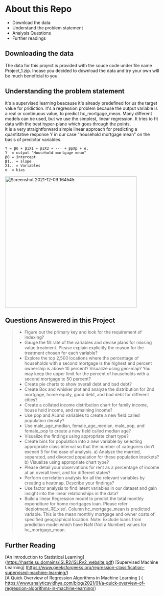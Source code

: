 # About this Repo
* Download the data
* Understand the problem statement
* Analysis Questions
* Further readings  
  
## Downloading the data
The data for this project is provided with the souce code under file name Project_1.zip. Incase you decided to download the data  and try your own will be much beneficial to you.  

## Understanding the problem statement
it's a supervised learning beacause it's already predefined for us the target value for pridiction. it's a regression problem because the output variable is a real or continuous value, to predict hc_mortgage_mean. Many different models can be used, but we use the simplest, linear regression. It tries to fit data with the best hyper-plane which goes through the points.  
it is a very straightforward simple linear approach for predicting a quantitative response Y in our case "household mortgage mean" on the basis of  predictor variables.  
 
    Y = β0 + β1X1 + β2X2 + ··· + βpXp + e,
    Y  = output "Household mortgage mean"
    β0 = intercept
    β1.. = slope
    X1.. = Variables
    e  = bias
    
<img width="429" alt="Screenshot 2021-12-09 164545" src="https://user-images.githubusercontent.com/85021780/145407846-a817349f-3b28-421d-ba99-5cc3dc7c3376.png">  

## Questions Answered in this Project
> * Figure out the primary key and look for the requirement of indexing?
> * Gauge the fill rate of the variables and devise plans for missing value treatment. Please explain explicitly the reason for the treatment chosen for each variable?
> * Explore the top 2,500 locations where the percentage of households with a second mortgage is the highest and percent ownership is above 10 percent? Visualize using geo-map? You may keep the upper limit for the percent of households with a second mortgage to 50 percent?
> * Create pie charts to show overall debt and bad debt?
> * Create Box and whisker plot and analyze the distribution for 2nd mortgage, home equity, good debt, and bad debt for different cities?
> * Create a collated income distribution chart for family income, house hold income, and remaining income?
> * Use pop and ALand variables to create a new field called population density?
> * Use male_age_median, female_age_median, male_pop, and female_pop to create a new field called median age?
> * Visualize the findings using appropriate chart type?
> * Create bins for population into a new variable by selecting appropriate class interval so that the number of categories don’t exceed 5 for the ease of analysis.
     a) Analyze the married, separated, and divorced population for these population brackets?
     b) Visualize using appropriate chart type?
> * Please detail your observations for rent as a percentage of income at an overall level, and for different states?
> * Perform correlation analysis for all the relevant variables by creating a heatmap. Describe your findings?
> * Use factor analysis to find latent variables in our dataset and gain insight into the linear relationships in the data?
> * Build a linear Regression model to predict the total monthly expenditure for home mortgages loan. Please refer ‘deplotment_RE.xlsx’. Column hc_mortgage_mean is predicted variable. This is the mean monthly mortgage and owner costs of specified geographical location. Note: Exclude loans from prediction model which have NaN (Not a Number) values for hc_mortgage_mean.  

## Further Reading
[An Introduction to Statistical Learning] (https://hastie.su.domains/ISLR2/ISLRv2_website.pdf)
[Supervised Machine Learning] (https://www.geeksforgeeks.org/regression-classification-supervised-machine-learning/)  
[A Quick Overview of Regression Algorithms in Machine Learning ] ( https://www.analyticsvidhya.com/blog/2021/01/a-quick-overview-of-regression-algorithms-in-machine-learning/)

  
